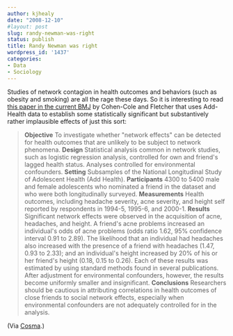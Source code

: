 ```yaml
---
author: kjhealy
date: "2008-12-10"
#layout: post
slug: randy-newman-was-right
status: publish
title: Randy Newman was right
wordpress_id: '1437'
categories:
- Data
- Sociology
---
```


Studies of network contagion in health outcomes and behaviors (such as obesity and smoking) are all the rage these days. So it is interesting to read [this paper in the current BMJ](http://www.bmj.com/cgi/content/full/337/dec04_2/a2533) by Cohen-Cole and Fletcher that uses Add-Health data to establish some statistically significant but substantively rather implausible effects of just this sort:

> **Objective** To investigate whether "network effects" can be detected for health outcomes that are unlikely to be subject to network phenomena. **Design** Statistical analysis common in network studies, such as logistic regression analysis, controlled for own and friend's lagged health status. Analyses controlled for environmental confounders. **Setting** Subsamples of the National Longitudinal Study of Adolescent Health (Add Health). **Participants** 4300 to 5400 male and female adolescents who nominated a friend in the dataset and who were both longitudinally surveyed. **Measurements** Health outcomes, including headache severity, acne severity, and height self reported by respondents in 1994-5, 1995-6, and 2000-1. **Results** Significant network effects were observed in the acquisition of acne, headaches, and height. A friend's acne problems increased an individual's odds of acne problems (odds ratio 1.62, 95% confidence interval 0.91 to 2.89). The likelihood that an individual had headaches also increased with the presence of a friend with headaches (1.47, 0.93 to 2.33); and an individual's height increased by 20% of his or her friend's height (0.18, 0.15 to 0.26). Each of these results was estimated by using standard methods found in several publications. After adjustment for environmental confounders, however, the results become uniformly smaller and insignificant. **Conclusions** Researchers should be cautious in attributing correlations in health outcomes of close friends to social network effects, especially when environmental confounders are not adequately controlled for in the analysis.

(Via [Cosma](http://www.cscs.umich.edu/~crshalizi/weblog/).)
